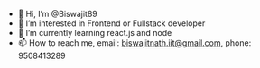 - 👋 Hi, I’m @Biswajit89
- 👀 I’m interested in Frontend or Fullstack developer
- 🌱 I’m currently learning react.js and node
- 📫 How to reach me, email: biswajitnath.iit@gmail.com, phone: 9508413289

<!---
Biswajit89/Biswajit89 is a ✨ special ✨ repository because its `README.md` (this file) appears on your GitHub profile.
You can click the Preview link to take a look at your changes.
--->
